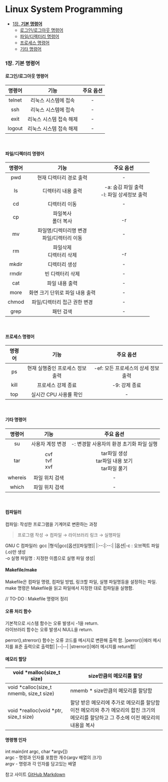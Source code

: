 # Linux System Programming

- [1장. **기본 명령어**](#1장.-기본-명령어)
  * [로그인/로그아웃 명령어](#로그인/로그아웃-명령어)
  * [파일/디렉터리 명령어](#파일/디렉터리-명령어)
  * [프로세스 명령어](#프로세스-명령어)
  * [기타 명령어](#기타-명령어)

### 1장. **기본 명령어**
#### 로그인/로그아웃 명령어
|명령어|기능|주요 옵션|
|:--:|:--:|:--:|
|telnet|리눅스 시스템에 접속|-|
|ssh|리눅스 시스템에 접속|-|
|exit|리눅스 시스템 접속 해제|-|
|logout|리눅스 시스템 접속 해제|-|
<br>

#### 파일/디렉터리 명령어
|명령어|기능|주요 옵션|
|:--:|:--:|:--:|
|pwd|현재 디렉터리 경로 출력|-|
|ls|디렉터리 내용 출력|-a: 숨김 파일 출력<br>-l: 파일 상세정보 출력|
|cd|디렉터리 이동|-|
|cp|파일복사<br>폴더 복사|<br>-r|
|mv|파일명/디렉터리명 변경<br>파일/디렉터리 이동|-|
|rm|파일삭제<br>디렉터리 삭제|<br>-r|
|mkdir|디렉터리 생성|-|
|rmdir|빈 디렉터리 삭제|-|
|cat|파일 내용 출력|-|
|more|화면 크기 단위로 파일 내용 출력|-|
|chmod|파일/디렉터리 접근 권한 변경|-|
|grep|패턴 검색|-|
<br>

#### 프로세스 명령어
|명령어|기능|주요 옵션|
|:--:|:--:|:--:|
|ps|현재 실행중인 프로세스 정보 출력|-ef: 모든 프로세스의 상세 정보 출력|
|kill|프로세스 강제 종료|-9: 강제 종료|
|top|실시간 CPU 사용률 확인|-|
<br>

#### 기타 명령어
|명령어|기능|주요 옵션|
|:--:|:--:|:--:|
|su|사용자 계정 변경|-: 변경할 사용자의 환경 초기화 파일 실행|
|tar|cvf<br>tvf<br>xvf|tar파일 생성<br>tar파일 내용 보기<br>tar파일 풀기|
|whereis|파일 위치 검색|-|
|which|파일 위치 검색|-|
<br>

#### 컴파일러
컴파일: 작성한 프로그램을 기계어로 변환하는 과정
> 프로그램 작성 &#8594; 컴파일 &#8594; 라이브러리 링크 &#8594; 실행파일

GNU C 컴파일러: gcc
|형식|gcc[옵션][파일명]|
|:--:|:--:|
|옵션|-c : 오브젝트 파일(.o)만 생성<br>-o 실행 파일명 : 지정한 이름으로 실행 파일 생성|


#### Makefile/make
Makefile은 컴파일 명령, 컴파일 방법, 링크할 파일, 실행 파일명등을 설정하는 파일.  
make 명령은 Makefile을 읽고 파일에서 지정한 대로 컴파일을 실행함.

// TO-DO : Makefile 명령어 정리

#### 오류 처리 함수
기본적으로 시스템 함수는 오류 발생시 -1을 return.  
라이브러리 함수는 오류 발생시 NULL을 return.

perror(),strerror() 함수는 오류 코드를 메시지로 변환해 출력 함.
|perror()|에러 메시지를 표준 출력으로 출력함|
|--|--|
|strerror()|에러 메시지를 return함|  

#### 메모리 할당

|void *malloc(size_t size)|size만큼의 메모리를 할당|
|--|--|
|void *calloc(size_t nmemb, size_t size)|nmemb * size만큼의 메모리를 할당함|
|void *realloc(void *ptr, size_t size)|할당 받은 메모리에 추가로 메모리를 할당함<br>이전 메모리와 추가 메모리의 합친 크기의 메모리를 할당하고 그 주소에 이전 메모리의 내용을 복사|

#### 명령행 인자
int main(int argc, char *argv[])  
argc - 명령과 인자를 포함한 개수(argv 배열의 크기)  
argv - 명령과 각 인자를 담고있는 배열


참고 사이트 [GitHub Markdown](https://docs.github.com/en/get-started/writing-on-github/getting-started-with-writing-and-formatting-on-github/basic-writing-and-formatting-syntax)
